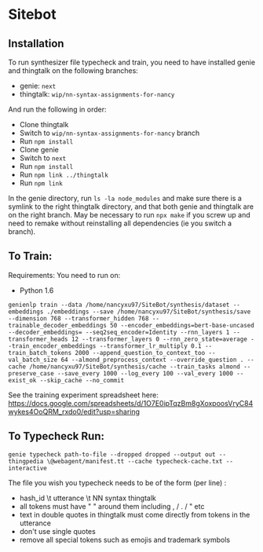 # Sitebot 

## Installation 
To run synthesizer file typecheck and train, you need to have installed genie and thingtalk on the following branches: 
- genie: `next`
- thingtalk: `wip/nn-syntax-assignments-for-nancy`

And run the following in order: 
- Clone thingtalk 
- Switch to `wip/nn-syntax-assignments-for-nancy` branch 
- Run `npm install`
- Clone genie 
- Switch to `next`
- Run `npm install`
- Run `npm link ../thingtalk`
- Run `npm link` 

In the genie directory, run `ls -la node_modules` and make sure there is a symlink to the right thingtalk directory, and that both genie and thingtalk are on the right branch. May be necessary to run `npx make` if you screw up and need to remake without reinstalling all dependencies (ie you switch a branch).  

## To Train: 

Requirements: You need to run on: 
- Python 1.6 

```
genienlp train --data /home/nancyxu97/SiteBot/synthesis/dataset --embeddings ./embeddings --save /home/nancyxu97/SiteBot/synthesis/save --dimension 768 --transformer_hidden 768 --trainable_decoder_embeddings 50 --encoder_embeddings=bert-base-uncased --decoder_embeddings= --seq2seq_encoder=Identity --rnn_layers 1 --transformer_heads 12 --transformer_layers 0 --rnn_zero_state=average --train_encoder_embeddings --transformer_lr_multiply 0.1 --train_batch_tokens 2000 --append_question_to_context_too --val_batch_size 64 --almond_preprocess_context --override_question . --cache /home/nancyxu97/SiteBot/synthesis/cache --train_tasks almond --preserve_case --save_every 1000 --log_every 100 --val_every 1000 --exist_ok --skip_cache --no_commit 
```
See the training experiment spreadsheet here: https://docs.google.com/spreadsheets/d/1O7E0ipTqzBm8gXoxpoosVryC84wykes4OoQRM_rxdo0/edit?usp=sharing

## To Typecheck Run: 
```
genie typecheck path-to-file --dropped dropped --output out --thingpedia \@webagent/manifest.tt --cache typecheck-cache.txt --interactive
```

The file you wish you typecheck needs to be of the form (per line) : 
- hash_id \t utterance \t NN syntax thingtalk 
- all tokens must have " " around them including , / . / " etc 
- text in double quotes in thingtalk must come directly from tokens in the utterance
- don't use single quotes 
- remove all special tokens such as emojis and trademark symbols 

